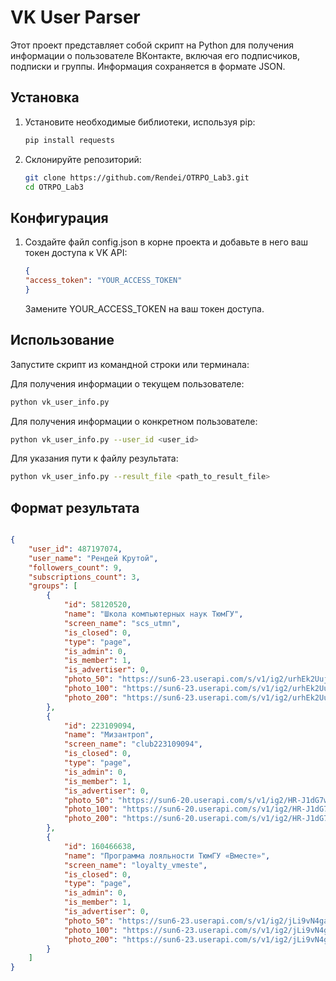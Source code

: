 # VK User Parser

Этот проект представляет собой скрипт на Python для получения информации о пользователе ВКонтакте, включая его подписчиков, подписки и группы. Информация сохраняется в формате JSON.

## Установка

1. Установите необходимые библиотеки, используя pip:

   ```bash
   pip install requests
   ```
2. Склонируйте репозиторий:

    ```bash
    git clone https://github.com/Rendei/OTRPO_Lab3.git
    cd OTRPO_Lab3
    ```

## Конфигурация

1. Создайте файл config.json в корне проекта и добавьте в него ваш токен доступа к VK API:

    ```json
    {
    "access_token": "YOUR_ACCESS_TOKEN"
    }
    ```
    Замените YOUR_ACCESS_TOKEN на ваш токен доступа.

## Использование

Запустите скрипт из командной строки или терминала:

Для получения информации о текущем пользователе:
   ```bash
   python vk_user_info.py
   ```
Для получения информации о конкретном пользователе:
   ```bash
   python vk_user_info.py --user_id <user_id>
   ```
Для указания пути к файлу результата:
   ```bash
   python vk_user_info.py --result_file <path_to_result_file>
   ```   

## Формат результата
```json

{
    "user_id": 487197074,
    "user_name": "Рендей Крутой",
    "followers_count": 9,
    "subscriptions_count": 3,
    "groups": [
        {
            "id": 58120520,
            "name": "Школа компьютерных наук ТюмГУ",
            "screen_name": "scs_utmn",
            "is_closed": 0,
            "type": "page",
            "is_admin": 0,
            "is_member": 1,
            "is_advertiser": 0,
            "photo_50": "https://sun6-23.userapi.com/s/v1/ig2/urhEk2UujP4RsT0ZjW4gcBcZdv_hV1BLhQsEz69ZRC3yvsCK39Z3KzazsJ09cRng5HeIei_RMZn3CP_H0XUAkSXZ.jpg?quality=95&crop=0,0,1818,1818&as=32x32,48x48,72x72,108x108,160x160,240x240,360x360,480x480,540x540,640x640,720x720,1080x1080,1280x1280,1440x1440&ava=1&u=M8C3XY2tgwBPBTkBjeDj9gM3TFUUt7xuTUqk_cLt3wo&cs=50x50",
            "photo_100": "https://sun6-23.userapi.com/s/v1/ig2/urhEk2UujP4RsT0ZjW4gcBcZdv_hV1BLhQsEz69ZRC3yvsCK39Z3KzazsJ09cRng5HeIei_RMZn3CP_H0XUAkSXZ.jpg?quality=95&crop=0,0,1818,1818&as=32x32,48x48,72x72,108x108,160x160,240x240,360x360,480x480,540x540,640x640,720x720,1080x1080,1280x1280,1440x1440&ava=1&u=M8C3XY2tgwBPBTkBjeDj9gM3TFUUt7xuTUqk_cLt3wo&cs=100x100",
            "photo_200": "https://sun6-23.userapi.com/s/v1/ig2/urhEk2UujP4RsT0ZjW4gcBcZdv_hV1BLhQsEz69ZRC3yvsCK39Z3KzazsJ09cRng5HeIei_RMZn3CP_H0XUAkSXZ.jpg?quality=95&crop=0,0,1818,1818&as=32x32,48x48,72x72,108x108,160x160,240x240,360x360,480x480,540x540,640x640,720x720,1080x1080,1280x1280,1440x1440&ava=1&u=M8C3XY2tgwBPBTkBjeDj9gM3TFUUt7xuTUqk_cLt3wo&cs=200x200"
        },
        {
            "id": 223109094,
            "name": "Мизантроп",
            "screen_name": "club223109094",
            "is_closed": 0,
            "type": "page",
            "is_admin": 0,
            "is_member": 1,
            "is_advertiser": 0,
            "photo_50": "https://sun6-20.userapi.com/s/v1/ig2/HR-J1dG7w9SII759ws1hxLU-ZmWL6TUO-4DaxqJQSliiEBwpAF1wmtJKxVau19RT7clT3Iz20DRfrbXMYR6bJ4bI.jpg?quality=95&crop=250,22,483,483&as=32x32,48x48,72x72,108x108,160x160,240x240,360x360,480x480&ava=1&u=hkNCf_PokmPwZTvrKLhJfgz3zOUCL32CbB1EbpQsdPQ&cs=50x50",
            "photo_100": "https://sun6-20.userapi.com/s/v1/ig2/HR-J1dG7w9SII759ws1hxLU-ZmWL6TUO-4DaxqJQSliiEBwpAF1wmtJKxVau19RT7clT3Iz20DRfrbXMYR6bJ4bI.jpg?quality=95&crop=250,22,483,483&as=32x32,48x48,72x72,108x108,160x160,240x240,360x360,480x480&ava=1&u=hkNCf_PokmPwZTvrKLhJfgz3zOUCL32CbB1EbpQsdPQ&cs=100x100",
            "photo_200": "https://sun6-20.userapi.com/s/v1/ig2/HR-J1dG7w9SII759ws1hxLU-ZmWL6TUO-4DaxqJQSliiEBwpAF1wmtJKxVau19RT7clT3Iz20DRfrbXMYR6bJ4bI.jpg?quality=95&crop=250,22,483,483&as=32x32,48x48,72x72,108x108,160x160,240x240,360x360,480x480&ava=1&u=hkNCf_PokmPwZTvrKLhJfgz3zOUCL32CbB1EbpQsdPQ&cs=200x200"
        },
        {
            "id": 160466638,
            "name": "Программа лояльности ТюмГУ «Вместе»",
            "screen_name": "loyalty_vmeste",
            "is_closed": 0,
            "type": "page",
            "is_admin": 0,
            "is_member": 1,
            "is_advertiser": 0,
            "photo_50": "https://sun6-23.userapi.com/s/v1/ig2/jLi9vN4ga3Fy-z3TmG5u0i3vaj-XOyev7bZc4nQh7uKP8c3gVDdkRpay_npE4W8M33ZGSp7Bo3KOjuOTjkUR8YTa.jpg?quality=95&crop=0,0,2000,2000&as=32x32,48x48,72x72,108x108,160x160,240x240,360x360,480x480,540x540,640x640,720x720,1080x1080,1280x1280,1440x1440&ava=1&u=76cHXgWUcpwEBoqnl5n5TKEHB8V2mfbvTWuZolph-iM&cs=50x50",
            "photo_100": "https://sun6-23.userapi.com/s/v1/ig2/jLi9vN4ga3Fy-z3TmG5u0i3vaj-XOyev7bZc4nQh7uKP8c3gVDdkRpay_npE4W8M33ZGSp7Bo3KOjuOTjkUR8YTa.jpg?quality=95&crop=0,0,2000,2000&as=32x32,48x48,72x72,108x108,160x160,240x240,360x360,480x480,540x540,640x640,720x720,1080x1080,1280x1280,1440x1440&ava=1&u=76cHXgWUcpwEBoqnl5n5TKEHB8V2mfbvTWuZolph-iM&cs=100x100",
            "photo_200": "https://sun6-23.userapi.com/s/v1/ig2/jLi9vN4ga3Fy-z3TmG5u0i3vaj-XOyev7bZc4nQh7uKP8c3gVDdkRpay_npE4W8M33ZGSp7Bo3KOjuOTjkUR8YTa.jpg?quality=95&crop=0,0,2000,2000&as=32x32,48x48,72x72,108x108,160x160,240x240,360x360,480x480,540x540,640x640,720x720,1080x1080,1280x1280,1440x1440&ava=1&u=76cHXgWUcpwEBoqnl5n5TKEHB8V2mfbvTWuZolph-iM&cs=200x200"
        }
    ]
}

```
